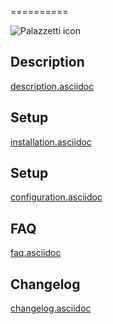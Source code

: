  
==========

![Palazzetti icon](../images/Palazzetti_icon.png)



Description 
-----------

[description.asciidoc](description.asciidoc)

Setup 
------------

[installation.asciidoc](installation.asciidoc)

Setup 
-------------

[configuration.asciidoc](configuration.asciidoc)

FAQ 
---

[faq.asciidoc](faq.asciidoc)

Changelog 
---------

[changelog.asciidoc](changelog.asciidoc)
